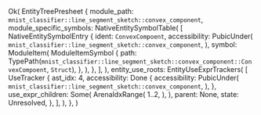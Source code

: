 Ok(
    EntityTreePresheet {
        module_path: `mnist_classifier::line_segment_sketch::convex_component`,
        module_specific_symbols: NativeEntitySymbolTable(
            [
                NativeEntitySymbolEntry {
                    ident: `ConvexCompoent`,
                    accessibility: PubicUnder(
                        `mnist_classifier::line_segment_sketch::convex_component`,
                    ),
                    symbol: ModuleItem(
                        ModuleItemSymbol {
                            path: TypePath(`mnist_classifier::line_segment_sketch::convex_component::ConvexCompoent`, `Struct`),
                        },
                    ),
                },
            ],
        ),
        entity_use_roots: EntityUseExprTrackers(
            [
                UseTracker {
                    ast_idx: 4,
                    accessibility: Done {
                        accessibility: PubicUnder(
                            `mnist_classifier::line_segment_sketch::convex_component`,
                        ),
                    },
                    use_expr_children: Some(
                        ArenaIdxRange(
                            1..2,
                        ),
                    ),
                    parent: None,
                    state: Unresolved,
                },
            ],
        ),
    },
)